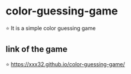 # color-guessing-game
⭐  It is a simple color guessing game 
## link of the game
⭐  https://xxx32.github.io/color-guessing-game/
